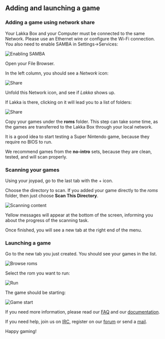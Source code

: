 ## Adding and launching a game

### Adding a game using network share

Your Lakka Box and your Computer must be connected to the same Network. Please use an Ethernet wire or configure the Wi-Fi connection. You also need to enable SAMBA in Settings->Services:

![Enabling SAMBA](/images/lakkamenuenablesamba.png)

Open your File Browser.

In the left column, you should see a *Network* icon:

![Share](/images/winsamba1.png)

Unfold this Network icon, and see if *Lakka* shows up.

If Lakka is there, clicking on it will lead you to a list of folders:

![Share](/images/winsamba2.png)

Copy your games under the **roms** folder. This step can take some time, as the games are transferred to the Lakka Box through your local network.

It is a good idea to start testing a Super Nintendo game, because they require no BIOS to run.

We recommend games from the **no-intro** sets, because they are clean, tested, and will scan properly.

### Scanning your games

Using your joypad, go to the last tab with the + icon.

Choose the directory to scan. If you added your game directly to the *roms* folder, then just choose **Scan This Directory**.

![Scanning content](/images/lakkamenuscan.png)

Yellow messages will appear at the bottom of the screen, informing you about the progress of the scanning task.

Once finished, you will see a new tab at the right end of the menu.

### Launching a game

Go to the new tab you just created. You should see your games in the list.

![Browse roms](/images/lakkamenufindrom.png)

Select the rom you want to run:

![Run](/images/lakkamenurunrom.png)

The game should be starting:

![Game start](/images/rguiromlaunched.png)

If you need more information, please read our [FAQ](/doc/FAQ) and our [documentation](/doc/Home).

If you need help, join us on [IRC](irc://irc.freenode.org/#lakkatv), register on our [forum](https://forums.libretro.com/c/libretro/lakka-tv-general) or send a [mail](/contact).

Happy gaming!
